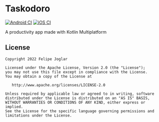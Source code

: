 # Taskodoro
[![Android CI](https://github.com/felipejoglar/taskodoro/actions/workflows/android_ci.yml/badge.svg)](https://github.com/felipejoglar/taskodoro/actions/workflows/android_ci.yml)
[![iOS CI](https://github.com/felipejoglar/taskodoro/actions/workflows/ios_ci.yml/badge.svg)](https://github.com/felipejoglar/taskodoro/actions/workflows/ios_ci.yml)

A productivity app made with Kotlin Multiplatform

## License

```
Copyright 2022 Felipe Joglar

Licensed under the Apache License, Version 2.0 (the "License");
you may not use this file except in compliance with the License.
You may obtain a copy of the License at

   http://www.apache.org/licenses/LICENSE-2.0

Unless required by applicable law or agreed to in writing, software
distributed under the License is distributed on an "AS IS" BASIS,
WITHOUT WARRANTIES OR CONDITIONS OF ANY KIND, either express or implied.
See the License for the specific language governing permissions and
limitations under the License.
```
